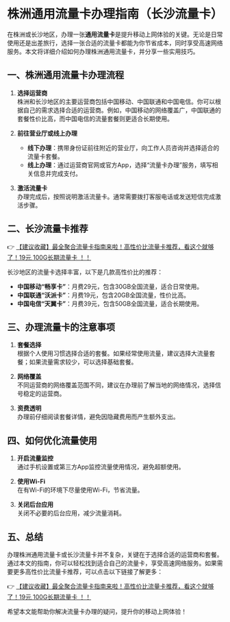 # 株洲通用流量卡办理指南（长沙流量卡）

在株洲或长沙地区，办理一张**通用流量卡**是提升移动上网体验的关键。无论是日常使用还是出差旅行，选择一张合适的流量卡都能为你节省成本，同时享受高速网络服务。本文将详细介绍如何办理株洲通用流量卡，并分享一些实用技巧。

## 一、株洲通用流量卡办理流程

1. **选择运营商**  
   株洲和长沙地区的主要运营商包括中国移动、中国联通和中国电信。你可以根据自己的需求选择合适的运营商。例如，中国移动的网络覆盖广，中国联通的套餐性价比高，而中国电信的流量套餐则更适合长期使用。

2. **前往营业厅或线上办理**  
   - **线下办理**：携带身份证前往附近的营业厅，向工作人员咨询并选择适合的流量卡套餐。  
   - **线上办理**：通过运营商官网或官方App，选择“流量卡办理”服务，填写相关信息并完成支付。

3. **激活流量卡**  
   办理完成后，按照说明激活流量卡。通常需要拨打客服电话或发送短信完成激活步骤。

## 二、长沙流量卡推荐

👉 [【建议收藏】最全聚合流量卡指南来啦！高性价比流量卡推荐，看这个就够了！19元 100G长期流量卡 ！！](https://www.91haoka.cn/webapp/weixiaodian/index.html?shop_id=563381)

长沙地区的流量卡选择丰富，以下是几款高性价比的推荐：
- **中国移动“畅享卡”**：月费29元，包含30GB全国流量，适合日常使用。
- **中国联通“沃派卡”**：月费19元，包含20GB全国流量，性价比高。
- **中国电信“天翼卡”**：月费39元，包含50GB全国流量，适合长期使用。

## 三、办理流量卡的注意事项

1. **套餐选择**  
   根据个人使用习惯选择合适的套餐。如果经常使用流量，建议选择大流量套餐；如果流量需求较少，可以选择基础套餐。

2. **网络覆盖**  
   不同运营商的网络覆盖范围不同，建议在办理前了解当地的网络情况，选择信号稳定的运营商。

3. **资费透明**  
   办理前仔细阅读套餐详情，避免因隐藏费用而产生额外支出。

## 四、如何优化流量使用

1. **开启流量监控**  
   通过手机设置或第三方App监控流量使用情况，避免超额使用。

2. **使用Wi-Fi**  
   在有Wi-Fi的环境下尽量使用Wi-Fi，节省流量。

3. **关闭后台应用**  
   关闭不必要的后台应用，减少流量消耗。

## 五、总结

办理株洲通用流量卡或长沙流量卡并不复杂，关键在于选择合适的运营商和套餐。通过本文的指南，你可以轻松找到适合自己的流量卡，享受高速网络服务。如果需要更多高性价比流量卡推荐，可以点击以下链接了解更多：

👉 [【建议收藏】最全聚合流量卡指南来啦！高性价比流量卡推荐，看这个就够了！19元 100G长期流量卡 ！！](https://www.91haoka.cn/webapp/weixiaodian/index.html?shop_id=563381)

希望本文能帮助你解决流量卡办理的疑问，提升你的移动上网体验！